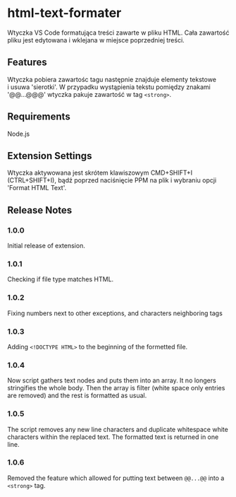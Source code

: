 # html-text-formater

Wtyczka VS Code formatująca treści zawarte w pliku HTML. Cała zawartość pliku jest edytowana i&nbsp;wklejana w&nbsp;miejsce poprzedniej treści.

## Features

Wtyczka pobiera zawartośc tagu <body> następnie znajduje elementy tekstowe i&nbsp;usuwa 'sierotki'. W przypadku wystąpienia tekstu pomiędzy znakami '@@...@@@' wtyczka pakuje zawartość w tag `<strong>`.

## Requirements

Node.js

## Extension Settings

Wtyczka aktywowana jest skrótem klawiszowym CMD+SHIFT+I (CTRL+SHIFT+I), bądź poprzed naciśnięcie PPM na plik i wybraniu opcji 'Format HTML Text'.

## Release Notes

### 1.0.0

Initial release of extension.

### 1.0.1

Checking if file type matches HTML.

### 1.0.2

Fixing numbers next to other exceptions, and characters neighboring tags

### 1.0.3

Adding `<!DOCTYPE HTML>` to the beginning of the formetted file.

### 1.0.4

Now script gathers text nodes and puts them into an array. It no longers stringifies the whole body.
Then the array is filter (white space only entries are removed) and the rest is formatted as usual.

### 1.0.5

The script removes any new line characters and duplicate whitespace white characters within the replaced text.
The formatted text is returned in one line.

### 1.0.6

Removed the feature which allowed for putting text between `@@...@@` into a `<strong>` tag.